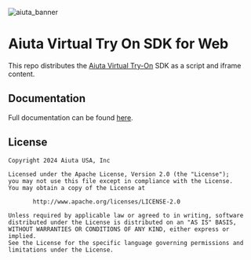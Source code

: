![aiuta_banner](https://docs.aiuta.com/media/about.png)

# Aiuta Virtual Try On SDK for Web

This repo distributes the [Aiuta Virtual Try-On](https://aiuta.com/virtual-try-on)
SDK as a script and iframe content.

## Documentation

Full documentation can be found [here](https://docs.aiuta.com/sdk/web/).

## License

    Copyright 2024 Aiuta USA, Inc

    Licensed under the Apache License, Version 2.0 (the "License");
    you may not use this file except in compliance with the License.
    You may obtain a copy of the License at

           http://www.apache.org/licenses/LICENSE-2.0

    Unless required by applicable law or agreed to in writing, software
    distributed under the License is distributed on an "AS IS" BASIS,
    WITHOUT WARRANTIES OR CONDITIONS OF ANY KIND, either express or implied.
    See the License for the specific language governing permissions and
    limitations under the License.
